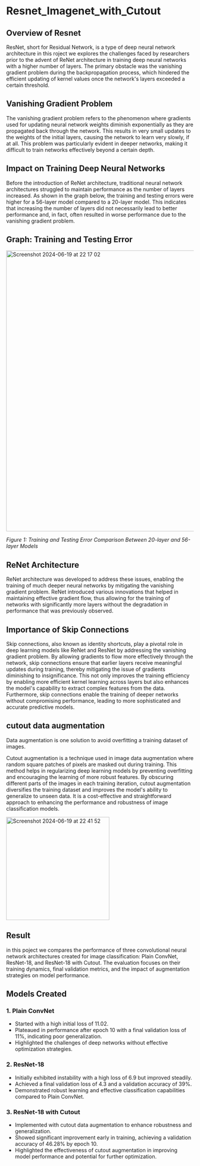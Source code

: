# Resnet_Imagenet_with_Cutout


## Overview of Resnet 
ResNet, short for Residual Network, is a type of deep neural network architecture 
in this roject we  explores the challenges faced by researchers prior to the advent of ReNet architecture in training deep neural networks with a higher number of layers. The primary obstacle was the vanishing gradient problem during the backpropagation process, which hindered the efficient updating of kernel values once the network's layers exceeded a certain threshold.

## Vanishing Gradient Problem

The vanishing gradient problem refers to the phenomenon where gradients used for updating neural network weights diminish exponentially as they are propagated back through the network. This results in very small updates to the weights of the initial layers, causing the network to learn very slowly, if at all. This problem was particularly evident in deeper networks, making it difficult to train networks effectively beyond a certain depth.

## Impact on Training Deep Neural Networks

Before the introduction of ReNet architecture, traditional neural network architectures struggled to maintain performance as the number of layers increased. As shown in the graph below, the training and testing errors were higher for a 56-layer model compared to a 20-layer model. This indicates that increasing the number of layers did not necessarily lead to better performance and, in fact, often resulted in worse performance due to the vanishing gradient problem.

## Graph: Training and Testing Error

<img width="755" alt="Screenshot 2024-06-19 at 22 17 02" src="https://github.com/Ignatiusboadi/Resnet_Imagenet_with_Cutout/assets/102676168/d188c74f-8ca2-4ff5-b202-249a6d7c50cd">


*Figure 1: Training and Testing Error Comparison Between 20-layer and 56-layer Models*

## ReNet Architecture

ReNet architecture was developed to address these issues, enabling the training of much deeper neural networks by mitigating the vanishing gradient problem. ReNet introduced various innovations that helped in maintaining effective gradient flow, thus allowing for the training of networks with significantly more layers without the degradation in performance that was previously observed.
## Importance of Skip Connections

Skip connections, also known as identity shortcuts, play a pivotal role in deep learning models like ReNet and ResNet by addressing the vanishing gradient problem. By allowing gradients to flow more effectively through the network, skip connections ensure that earlier layers receive meaningful updates during training, thereby mitigating the issue of gradients diminishing to insignificance. This not only improves the training efficiency by enabling more efficient kernel learning across layers but also enhances the model's capability to extract complex features from the data. Furthermore, skip connections enable the training of deeper networks without compromising performance, leading to more sophisticated and accurate predictive models.

## cutout data augmentation
Data augmentation is one solution to avoid overfitting a training dataset of images. 

Cutout augmentation is a technique used in image data augmentation where random square patches of pixels are masked out during training. This method helps in regularizing deep learning models by preventing overfitting and encouraging the learning of more robust features. By obscuring different parts of the images in each training iteration, cutout augmentation diversifies the training dataset and improves the model's ability to generalize to unseen data. It is a cost-effective and straightforward approach to enhancing the performance and robustness of image classification models.

<img width="277" alt="Screenshot 2024-06-19 at 22 41 52" src="https://github.com/Ignatiusboadi/Resnet_Imagenet_with_Cutout/assets/102676168/2b5a2b9d-6406-47fe-9a4c-74cde390e193">


## Result 
in this poject we compares the performance of three convolutional neural network architectures created for image classification: Plain ConvNet, ResNet-18, and ResNet-18 with Cutout. The evaluation focuses on their training dynamics, final validation metrics, and the impact of augmentation strategies on model performance.

## Models Created

### 1. Plain ConvNet

- Started with a high initial loss of 11.02.
- Plateaued in performance after epoch 10 with a final validation loss of 11%, indicating poor generalization.
- Highlighted the challenges of deep networks without effective optimization strategies.

### 2. ResNet-18

- Initially exhibited instability with a high loss of 6.9 but improved steadily.
- Achieved a final validation loss of 4.3 and a validation accuracy of 39%.
- Demonstrated robust learning and effective classification capabilities compared to Plain ConvNet.

### 3. ResNet-18 with Cutout

- Implemented with cutout data augmentation to enhance robustness and generalization.
- Showed significant improvement early in training, achieving a validation accuracy of 46.28% by epoch 10.
- Highlighted the effectiveness of cutout augmentation in improving model performance and potential for further optimization.

